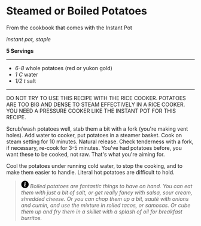 # Steamed or Boiled Potatoes

From the cookbook that comes with the Instant Pot

*instant pot, staple*

**5 Servings**

---

- *6-8* whole potatoes (red or yukon gold)
- *1 C* water
- *1/2 t* salt

---

DO NOT TRY TO USE THIS RECIPE WITH THE RICE COOKER. POTATOES ARE TOO BIG AND
DENSE TO STEAM EFFECTIVELY IN A RICE COOKER. YOU NEED A PRESSURE COOKER LIKE THE
INSTANT POT FOR THIS RECIPE.

Scrub/wash potatoes well, stab them a bit with a fork (you're making vent
holes). Add water to cooker, put potatoes in a steamer basket. Cook on
steam setting for 10 minutes. Natural release. Check tenderness with a fork, if
necessary, re-cook for 3-5 minutes. You've had potatoes before, you want these
to be cooked, not raw. That's what you're aiming for.

Cool the potatoes under running cold water, to stop the cooking, and to make
them easier to handle. Literal hot potatoes are difficult to hold.



> ![info](./images/info-icon.png) *Boiled potatoes are fantastic things to have on hand. You can eat them with just a bit of salt, or get really fancy with salsa, sour cream, shredded cheese. Or you can chop them up a bit, sauté with onions and cumin, and use the mixture in rolled tacos, or samosas. Or cube them up and fry them in a skillet with a splash of oil for breakfast burritos.*
